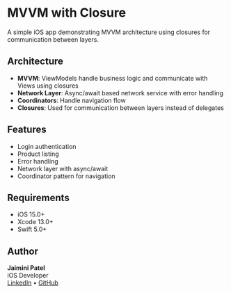 # MVVM with Closure

A simple iOS app demonstrating MVVM architecture using closures for communication between layers.

## Architecture
- **MVVM**: ViewModels handle business logic and communicate with Views using closures
- **Network Layer**: Async/await based network service with error handling
- **Coordinators**: Handle navigation flow
- **Closures**: Used for communication between layers instead of delegates

## Features
- Login authentication
- Product listing
- Error handling
- Network layer with async/await
- Coordinator pattern for navigation

## Requirements

- iOS 15.0+
- Xcode 13.0+
- Swift 5.0+

## Author

**Jaimini Patel**  
iOS Developer  
[LinkedIn](https://www.linkedin.com/in/jaimini-patel-225615160/) • [GitHub](https://github.com/jaiminipatel)
